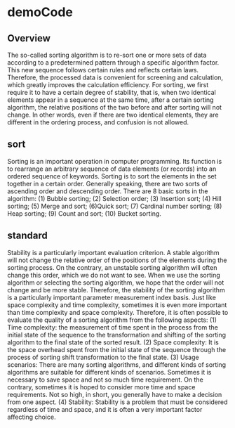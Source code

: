 # demoCode

## Overview

The so-called sorting algorithm is to re-sort one or more sets of data according to a predetermined pattern through a specific algorithm factor. This new sequence follows certain rules and reflects certain laws. Therefore, the processed data is convenient for screening and calculation, which greatly improves the calculation efficiency. For sorting, we first require it to have a certain degree of stability, that is, when two identical elements appear in a sequence at the same time, after a certain sorting algorithm, the relative positions of the two before and after sorting will not change. In other words, even if there are two identical elements, they are different in the ordering process, and confusion is not allowed. 

## sort

Sorting is an important operation in computer programming. Its function is to rearrange an arbitrary sequence of data elements (or records) into an ordered sequence of keywords.
Sorting is to sort the elements in the set together in a certain order. Generally speaking, there are two sorts of ascending order and descending order. There are 8 basic sorts in the algorithm:
	(1) Bubble sorting;
	(2) Selection order;
	(3) Insertion sort;
	(4) Hill sorting;
	(5) Merge and sort;
	(6)Quick sort;
	(7) Cardinal number sorting;
	(8) Heap sorting;
	(9) Count and sort;
	(10) Bucket sorting.

## standard

Stability is a particularly important evaluation criterion. A stable algorithm will not change the relative order of the positions of the elements during the sorting process. On the contrary, an unstable sorting algorithm will often change this order, which we do not want to see. When we use the sorting algorithm or selecting the sorting algorithm, we hope that the order will not change and be more stable. Therefore, the stability of the sorting algorithm is a particularly important parameter measurement index basis. Just like space complexity and time complexity, sometimes it is even more important than time complexity and space complexity. Therefore, it is often possible to evaluate the quality of a sorting algorithm from the following aspects:
(1) Time complexity: the measurement of time spent in the process from the initial state of the sequence to the transformation and shifting of the sorting algorithm to the final state of the sorted result.
(2) Space complexity: It is the space overhead spent from the initial state of the sequence through the process of sorting shift transformation to the final state.
(3) Usage scenarios: There are many sorting algorithms, and different kinds of sorting algorithms are suitable for different kinds of scenarios. Sometimes it is necessary to save space and not so much time requirement. On the contrary, sometimes it is hoped to consider more time and space requirements. Not so high, in short, you generally have to make a decision from one aspect.
(4) Stability: Stability is a problem that must be considered regardless of time and space, and it is often a very important factor affecting choice. 
